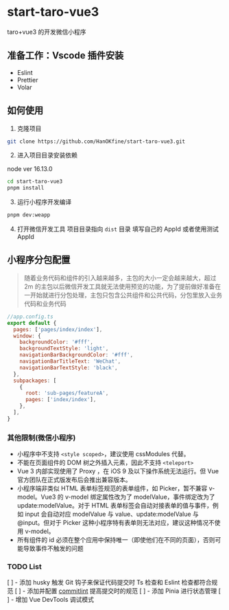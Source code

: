 # start-taro-vue3

taro+vue3 的开发微信小程序

## 准备工作：Vscode 插件安装

- Eslint
- Prettier
- Volar

## 如何使用

1. 克隆项目

```bash
git clone https://github.com/HanOKfine/start-taro-vue3.git
```

2. 进入项目目录安装依赖

node ver 16.13.0

```bash
cd start-taro-vue3
pnpm install
```

3. 运行小程序开发编译

```bash
pnpm dev:weapp
```

4. 打开微信开发工具 项目目录指向 `dist` 目录 填写自己的 AppId 或者使用测试 AppId

## 小程序分包配置

> 随着业务代码和组件的引入越来越多，主包的大小一定会越来越大，超过 2m 的主包以后微信开发工具就无法使用预览的功能，为了提前做好准备在一开始就进行分包处理，主包只包含公共组件和公共代码，分包里放入业务代码和业务代码

```js
//app.config.ts
export default {
  pages: ['pages/index/index'],
  window: {
    backgroundColor: '#fff',
    backgroundTextStyle: 'light',
    navigationBarBackgroundColor: '#fff',
    navigationBarTitleText: 'WeChat',
    navigationBarTextStyle: 'black',
  },
  subpackages: [
    {
      root: 'sub-pages/featureA',
      pages: ['index/index'],
    },
  ],
}
```

### 其他限制(微信小程序)

- 小程序中不支持 `<style scoped>`，建议使用 cssModules 代替。
- 不能在页面组件的 DOM 树之外插入元素，因此不支持 `<teleport>`
- Vue 3 内部实现使用了 Proxy ，在 iOS 9 及以下操作系统无法运行。但 Vue 官方团队在正式版发布后会推出兼容版本。
- 小程序端非类似 HTML 表单标签规范的表单组件，如 Picker，暂不兼容 v-model。Vue3 的 v-model 绑定属性改为了 modelValue，事件绑定改为了 update:modelValue。对于 HTML 表单标签会自动对接表单的值与事件，例如 input 会自动对应 modelValue 与 value、update:modelValue 与 @input。但对于 Picker 这种小程序特有表单则无法对应，建议这种情况不使用 v-model。
- 所有组件的 id 必须在整个应用中保持唯一（即使他们在不同的页面），否则可能导致事件不触发的问题

### TODO List

[ ] - 添加 husky 触发 Git 钩子来保证代码提交时 Ts 检查和 Eslint 检查都符合规范
[ ] - 添加并配置 [commitlint](https://github.com/conventional-changelog/commitlint) 提高提交时的规范
[ ] - 添加 Pinia 进行状态管理
[ ] - 增加 Vue DevTools 调试模式
